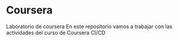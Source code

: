 # Coursera
Laboratorio de coursera
En este repositorio vamos a trabajar con las actividades del curso de Coursera CI/CD
